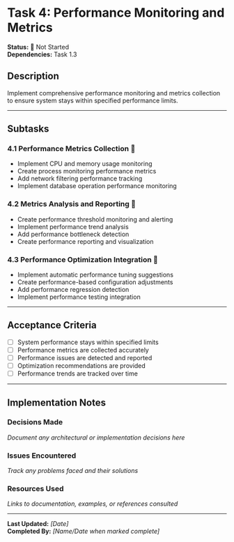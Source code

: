 # Task 4: Performance Monitoring and Metrics

**Status:** 🔴 Not Started  
**Dependencies:** Task 1.3  

## Description
Implement comprehensive performance monitoring and metrics collection to ensure system stays within specified performance limits.

---

## Subtasks

### 4.1 Performance Metrics Collection 🔴
- Implement CPU and memory usage monitoring
- Create process monitoring performance metrics
- Add network filtering performance tracking
- Implement database operation performance monitoring

### 4.2 Metrics Analysis and Reporting 🔴
- Create performance threshold monitoring and alerting
- Implement performance trend analysis
- Add performance bottleneck detection
- Create performance reporting and visualization

### 4.3 Performance Optimization Integration 🔴
- Implement automatic performance tuning suggestions
- Create performance-based configuration adjustments
- Add performance regression detection
- Implement performance testing integration

---

## Acceptance Criteria
- [ ] System performance stays within specified limits
- [ ] Performance metrics are collected accurately
- [ ] Performance issues are detected and reported
- [ ] Optimization recommendations are provided
- [ ] Performance trends are tracked over time

---

## Implementation Notes

### Decisions Made
_Document any architectural or implementation decisions here_

### Issues Encountered  
_Track any problems faced and their solutions_

### Resources Used
_Links to documentation, examples, or references consulted_

---

**Last Updated:** _[Date]_  
**Completed By:** _[Name/Date when marked complete]_ 